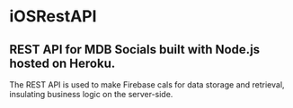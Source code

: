# iOSRestAPI

## REST API for MDB Socials built with Node.js hosted on Heroku.

The REST API is used to make Firebase cals for data storage and retrieval, insulating business logic on the server-side.
